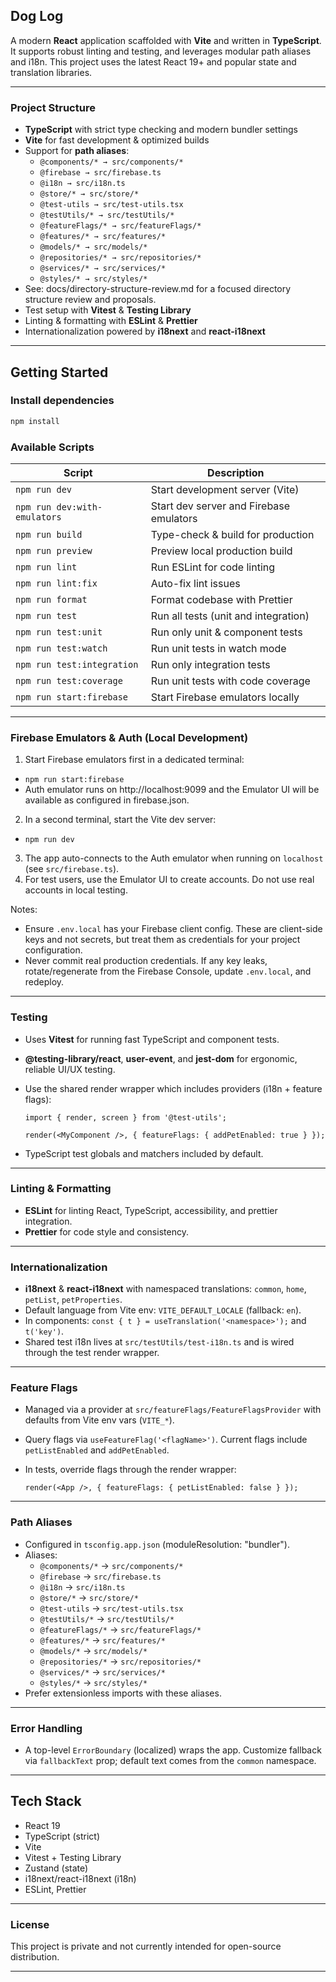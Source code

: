 ## Dog Log

A modern **React** application scaffolded with **Vite** and written in **TypeScript**. It supports robust linting and
testing, and leverages modular path aliases and i18n. This project uses the latest React 19+ and popular state and
translation libraries.

---

### Project Structure

- **TypeScript** with strict type checking and modern bundler settings
- **Vite** for fast development & optimized builds
- Support for **path aliases**:
  - `@components/* → src/components/*`
  - `@firebase → src/firebase.ts`
  - `@i18n → src/i18n.ts`
  - `@store/* → src/store/*`
  - `@test-utils → src/test-utils.tsx`
  - `@testUtils/* → src/testUtils/*`
  - `@featureFlags/* → src/featureFlags/*`
  - `@features/* → src/features/*`
  - `@models/* → src/models/*`
  - `@repositories/* → src/repositories/*`
  - `@services/* → src/services/*`
  - `@styles/* → src/styles/*`
- See: docs/directory-structure-review.md for a focused directory structure review and proposals.
- Test setup with **Vitest** & **Testing Library**
- Linting & formatting with **ESLint** & **Prettier**
- Internationalization powered by **i18next** and **react-i18next**

---

## Getting Started

### Install dependencies

```bash
npm install
```

### Available Scripts

| Script                       | Description                             |
| ---------------------------- | --------------------------------------- |
| `npm run dev`                | Start development server (Vite)         |
| `npm run dev:with-emulators` | Start dev server and Firebase emulators |
| `npm run build`              | Type-check & build for production       |
| `npm run preview`            | Preview local production build          |
| `npm run lint`               | Run ESLint for code linting             |
| `npm run lint:fix`           | Auto-fix lint issues                    |
| `npm run format`             | Format codebase with Prettier           |
| `npm run test`               | Run all tests (unit and integration)    |
| `npm run test:unit`          | Run only unit & component tests         |
| `npm run test:watch`         | Run unit tests in watch mode            |
| `npm run test:integration`   | Run only integration tests              |
| `npm run test:coverage`      | Run unit tests with code coverage       |
| `npm run start:firebase`     | Start Firebase emulators locally        |

---

### Firebase Emulators & Auth (Local Development)

1. Start Firebase emulators first in a dedicated terminal:

- `npm run start:firebase`
- Auth emulator runs on http://localhost:9099 and the Emulator UI will be available as configured in firebase.json.

2. In a second terminal, start the Vite dev server:

- `npm run dev`

3. The app auto-connects to the Auth emulator when running on `localhost` (see `src/firebase.ts`).
4. For test users, use the Emulator UI to create accounts. Do not use real accounts in local testing.

Notes:

- Ensure `.env.local` has your Firebase client config. These are client-side keys and not secrets, but treat them as
  credentials for your project configuration.
- Never commit real production credentials. If any key leaks, rotate/regenerate from the Firebase Console, update
  `.env.local`, and redeploy.

---

### Testing

- Uses **Vitest** for running fast TypeScript and component tests.
- **@testing-library/react**, **user-event**, and **jest-dom** for ergonomic, reliable UI/UX testing.
- Use the shared render wrapper which includes providers (i18n + feature flags):

  ```
  import { render, screen } from '@test-utils';

  render(<MyComponent />, { featureFlags: { addPetEnabled: true } });
  ```

- TypeScript test globals and matchers included by default.

---

### Linting & Formatting

- **ESLint** for linting React, TypeScript, accessibility, and prettier integration.
- **Prettier** for code style and consistency.

---

### Internationalization

- **i18next** & **react-i18next** with namespaced translations: `common`, `home`, `petList`, `petProperties`.
- Default language from Vite env: `VITE_DEFAULT_LOCALE` (fallback: `en`).
- In components: `const { t } = useTranslation('<namespace>');` and `t('key')`.
- Shared test i18n lives at `src/testUtils/test-i18n.ts` and is wired through the test render wrapper.

---

### Feature Flags

- Managed via a provider at `src/featureFlags/FeatureFlagsProvider` with defaults from Vite env vars (`VITE_*`).
- Query flags via `useFeatureFlag('<flagName>')`. Current flags include `petListEnabled` and `addPetEnabled`.
- In tests, override flags through the render wrapper:

  ```
  render(<App />, { featureFlags: { petListEnabled: false } });
  ```

---

### Path Aliases

- Configured in `tsconfig.app.json` (moduleResolution: "bundler").
- Aliases:
  - `@components/*` → `src/components/*`
  - `@firebase` → `src/firebase.ts`
  - `@i18n` → `src/i18n.ts`
  - `@store/*` → `src/store/*`
  - `@test-utils` → `src/test-utils.tsx`
  - `@testUtils/*` → `src/testUtils/*`
  - `@featureFlags/*` → `src/featureFlags/*`
  - `@features/*` → `src/features/*`
  - `@models/*` → `src/models/*`
  - `@repositories/*` → `src/repositories/*`
  - `@services/*` → `src/services/*`
  - `@styles/*` → `src/styles/*`
- Prefer extensionless imports with these aliases.

---

### Error Handling

- A top-level `ErrorBoundary` (localized) wraps the app. Customize fallback via `fallbackText` prop; default text comes
  from the `common` namespace.

---

## Tech Stack

- React 19
- TypeScript (strict)
- Vite
- Vitest + Testing Library
- Zustand (state)
- i18next/react-i18next (i18n)
- ESLint, Prettier

---

### License

This project is private and not currently intended for open-source distribution.

---
